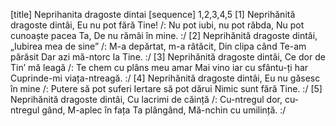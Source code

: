[title] Neprihanita dragoste dintai
[sequence] 1,2,3,4,5
[1]
Neprihănită dragoste dintâi,
Eu nu pot fără Tine!
/: Nu pot iubi, nu pot răbda,
Nu pot cunoaște pacea Ta,
De nu rămâi în mine. :/
[2]
Neprihănită dragoste dintâi,
„Iubirea mea de sine”
/: M-a depărtat, m-a rătăcit,
Din clipa când Te-am părăsit
Dar azi mă-ntorc la Tine. :/
[3]
Neprihănită dragoste dintâi,
Ce dor de Tin’ mă leagă
/: Te chem cu plâns meu amar
Mai vino iar cu sfântu-ți har
Cuprinde-mi viața-ntreagă. :/
[4]
Neprihănită dragoste dintâi,
Eu nu găsesc în mine
/: Putere să pot suferi
Iertare să pot dărui
Nimic sunt fără Tine. :/
[5]
Neprihănită dragoste dintâi,
Cu lacrimi de căință
/: Cu-ntregul dor, cu-ntregul gând,
M-aplec în fața Ta plângând,
Mă-nchin cu umilință. :/

